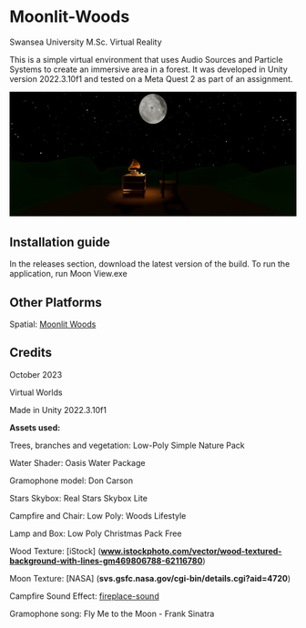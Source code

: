 # Moonlit-Woods
Swansea University M.Sc. Virtual Reality

This is a simple virtual environment that uses Audio Sources and Particle Systems to create an immersive area in a forest. It was developed in Unity version 2022.3.10f1 and tested on a Meta Quest 2 as part of an assignment.

<img src="images/Preview1.png"/>

## Installation guide
In the releases section, download the latest version of the build. To run the application, run Moon View.exe
## Other Platforms
Spatial: [Moonlit Woods](__www.spatial.io/s/Moonlit-Woods-6528181128d9069eddc3f8ac?share=1667209296106747121__)


## Credits
October 2023

Virtual Worlds

Made in Unity 2022.3.10f1

**Assets used:**

Trees, branches and vegetation: Low-Poly Simple Nature Pack

Water Shader: Oasis Water Package

Gramophone model: Don Carson

Stars Skybox: Real Stars Skybox Lite

Campfire and Chair: Low Poly: Woods Lifestyle

Lamp and Box: Low Poly Christmas Pack Free

Wood Texture: [iStock] (__www.istockphoto.com/vector/wood-textured-background-with-lines-gm469806788-62116780__)

Moon Texture: [NASA]
(__svs.gsfc.nasa.gov/cgi-bin/details.cgi?aid=4720__)

Campfire Sound Effect: [fireplace-sound](__opengameart.org/content/fireplace-sound-loop__) 

Gramophone song: Fly Me to the Moon - Frank Sinatra
